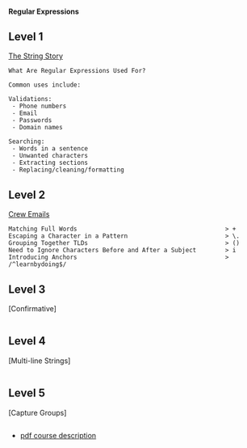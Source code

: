 #### Regular Expressions

## Level 1
[The String Story](https://github.com/tsvetkovpro/js/tree/master/courses/codeschool/others/regular-expressions/level-1/index.html)
```
What Are Regular Expressions Used For?

Common uses include:

Validations:
 - Phone numbers
 - Email
 - Passwords
 - Domain names

Searching:
 - Words in a sentence
 - Unwanted characters
 - Extracting sections
 - Replacing/cleaning/formatting

```


## Level 2
[Crew Emails](https://github.com/tsvetkovpro/js/blob/master/courses/codeschool/others/regular-expressions/level-2/index.html)
```
Matching Full Words 										> +
Escaping a Character in a Pattern 							> \.
Grouping Together TLDs 										> ()
Need to Ignore Characters Before and After a Subject		> i
Introducing Anchors 										> /^learnbydoing$/
```

## Level 3
[Confirmative]
```

```

## Level 4
[Multi-line Strings]
```

```

## Level 5
[Capture Groups]
```

```



* [pdf course description](https://github.com/tsvetkovpro/js/blob/master/courses/codeschool/others/regular-expressions/full.pdf)

